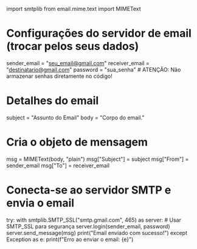 import smtplib
from email.mime.text import MIMEText

# Configurações do servidor de email (trocar pelos seus dados)
sender_email = "seu_email@gmail.com"
receiver_email = "destinatario@gmail.com"
password = "sua_senha"  # ATENÇÃO: Não armazenar senhas diretamente no código!

# Detalhes do email
subject = "Assunto do Email"
body = "Corpo do email."

# Cria o objeto de mensagem
msg = MIMEText(body, "plain")
msg["Subject"] = subject
msg["From"] = sender_email
msg["To"] = receiver_email

# Conecta-se ao servidor SMTP e envia o email
try:
    with smtplib.SMTP_SSL("smtp.gmail.com", 465) as server:  # Usar SMTP_SSL para segurança
        server.login(sender_email, password)
        server.send_message(msg)
    print("Email enviado com sucesso!")
except Exception as e:
    print(f"Erro ao enviar o email: {e}")
